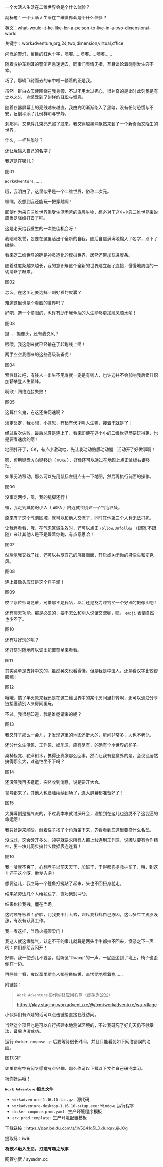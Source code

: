 一个大活人生活在二维世界会是个什么体验？

副标题：一个大活人生活在二维世界会是个什么体验？

英文：what-would-it-be-like-for-a-person-to-live-in-a-two-dimensional-world

关键字：workadventure,prg,2d,two,dimension,virtual,office



闪烁的警灯，醒目的红色十字，嘀嘟……嘀嘟……嘀嘟……

随着救护车刺耳的警笛声急速远去，同事们表情无措，互相谈论着刚刚发生的不幸。



巧了，那辆飞驰而去的车中唯一躺着的正是我。

虽然一群白衣天使围绕在我身旁，不过不用太过担心，很神奇的是此时此刻我是有史以来头一次感受到了别样的轻松与惬意。

随着仪器屏幕上的亮线越来越直，我由光明渐渐陷入了黑暗，没有任何恐慌与不安，反倒平添了几份祥和与宁静。

刹那间，又觉得几束亮光照了过来，我又穿越黑洞飘然来到了一个新奇而又陌生的世界。



什么，一杯热咖啡？

还让我输入自己的名字？

我这是在哪儿？

图01



`WorkAdventure` ……

哦，我明白了，这里似乎是一个二维世界，俗称二次元。

嘿嘿，没想到我还能玩一把穿越啊！

即使作为来自三维世界饱受生活困苦的底层生物，想必对于这小小的二维世界来说应当是降维打击了吧。

这是老天给我重生的一次绝佳机会呀！

我暗暗发誓，定要在这里活出个全新的自我，随后自信满满地输入了名字，点下了继续。



看来这二维世界的确是神灵造化的模拟世界，居然还带加载进度条。

随着进度条越来越长，我的意识与这个全新的世界建立起了连接，慢慢地周围的一切清晰了起来。

图02



怎么，在这里还要选择一副好看的皮囊？

难道这里也是个看脸的世界吗？

好吧，选一个顺眼的，也许有助于我今后的人生能够更加顺风顺水呢！

图03



摄……摄像头，还有麦克风？

喂喂，我这刚来就已经输在了起跑线上啊！

两手空空我哪来的这些高级装备呢！

图04



索性跳过吧，有钱人一出生不见得就一定是有钱人，也许这并不会影响我后续升职加薪攀登人生巅峰。

啊欧！网络连接失败！

图05



这算什么鬼，在这还拼网速啊？

淡定淡定，我心想，小意思，有起有伏才叫人生嘛，接着干就是了！

经过数次失败，最后总算是连上了，看来即便在这小小的二维世界里要玩得转，也是要看速度的啊！



地图打开了，OK，有点小激动哈，先让我动动胳膊动动腿，活动开了好做事啊！

嗯，使用键盘方向键移动（ `WOKA` ），好像还可以通过在地图上点击鼠标右键移动。

如果无法移动，那么可以先用鼠标左键点击一下地图，然后再执行前面的操作。

图06



没事走两步，嗯，我的腿脚还行！

嘿，我走到其他的小人（ `WOKA` ）附近就会创建一个气泡区域。

原来有了这个气泡区域，就可以和他人交流了，同时其他第三个人也无法打扰。

让我再看看，哦，在气泡区域生效时，还可以点击 `Follow/Unfollow` （跟随/不跟随）来让其他人是不是跟着你跑，有点意思哈！

图07



然后呢我又找了找，还可以共享自己的屏幕画面，开启或关闭你的摄像头和麦克风。

图08



连上摄像头应该是这个样子滴！

图09



哎？那位师哥是谁，可惜那不是我哈，以后还是努力赚钱买一个好点的摄像头吧！

还有聊天功能，那是必须的，要不怎么和别人说话交流呢，嗯， `emoji` 表情自然也少不了。

图10



还有啥好玩的呢？

还好随时随地可以调出配置菜单来看看。

图11



其实菜单是支持中文的，虽然英文也看得懂，但是我是中国人，还是看汉字比较舒服嘛！

图12



哦哦，搞了半天原来我还是在这二维世界中的某个房间里打转啊，还可以通过分享链接邀请别人来房间里玩。

不过，我很想知道，我是谁邀请来的呢？

图13



我又转了那么一会儿，才发现这里的地图还挺大的，房间非常多，人也不老少。

还分什么生活区、工作区、娱乐区，应有尽有，的确有个小世界的样子。

桌椅板凳、花草树木，搞得还真像那么回事，然而让我有些意外的是，会议室居然搞得那么大，难道怕坐不下吗？

图14



还没等我再多逛逛，突然收到消息，说是要开大会。

领导都来了，其他人也陆陆续续到场了，连大屏幕都准备好了！

图15



大屏幕倒是挺气派的，不过我本来就讨厌开会，没想到在这儿也逃脱不了这苦逼的命运啊！

我只好逆来顺受，耐着性子找了个角落坐下来，先看看到底这里要搞什么名堂。

没成想，这会没开多久，领导就要求所有人都上线连到工作区，说团队要有协作精神，要一块儿同步搞什么数据表连连看！

图16



我一听就不爽了，心想老子以前天天干、加班干，干得都喜提救护车了，哦，到这儿还干这个呀，做梦去吧！

想要这儿，我立马一个鲤鱼打挺站了起来，头也不回扭身就走。

结果被旁边几个人给拉住了，直劝我别冲动。

结果你拉我拽，僵在当场。

这时领导板着个驴脸，问我要干什么去，训斥我找找自己原因，这么多年工资涨没涨，有没有认真工作。

我一看这样，当场火撞顶梁门！

我这人就这爆脾气，认定不干的事儿就算是两头半牛都拉不回来，愤怒之下一声吼：你们都给我闪开！

好嘛，我一使劲儿不要紧，就听见“Duang”的一声，一屁股坐到了地上，椅子也歪倒在一边。

再睁眼一看，会议室里所有人都瞠目结舌、直愣愣地看着我……





附链接：

> `Work Adventure` 协作网络应用程序（虚拟办公室）
>
> https://play.staging.workadventu.re/@/tcm/workadventure/wa-village



小伙伴们有兴趣的话可以点击链接直接在线访问。

当然这个项目也是可以自行搭建本地测试环境的，不过我研究了好几天仍不得章法，最后也没成功。

运行 `docker-compose up` 后要等待很长时间，并且只能看到如下网络错误的动画。

图17.GIF



如果你有空有闲又感觉有点兴趣，那么你可以下载以下文件自己研究学习。

祝你好运哦！



**`Work Adventure` 相关文件**

* `workadventure-1.16.10.tar.gz` : 源代码
* `workadventure-desktop-1.16.10-setup.exe` : `Windows` 运行程序
* `docker-compose.prod.yaml` : 生产环境程序模板
* `env.prod.template` : 生产环境配置模板



下载链接：https://pan.baidu.com/s/1V5241q5LOkIurqrvujiJCg

提取码：iw9i

 



**将技术融入生活，打造有趣之故事**

网管小贾 / sysadm.cc